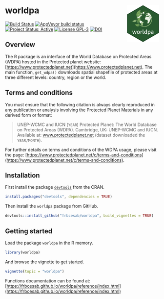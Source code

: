 worldpa <img src="inst/img/worldpa-sticker.png" height="120" align="right"/>
=========================================================

[![Build Status](https://travis-ci.org/FRBCesab/worldpa.svg?branch=master)](https://travis-ci.org/FRBCesab/worldpa)
[![AppVeyor build status](https://ci.appveyor.com/api/projects/status/github/FRBCesab/worldpa?branch=master&svg=true)](https://ci.appveyor.com/project/FRBCesab/worldpa) [![Project Status: Active](https://www.repostatus.org/badges/latest/active.svg)](https://www.repostatus.org/#active)
[![License GPL-3](https://img.shields.io/badge/licence-GPLv3-8f10cb.svg)](http://www.gnu.org/licenses/gpl.html)
[![DOI](https://zenodo.org/badge/221718108.svg)](https://zenodo.org/badge/latestdoi/221718108)


Overview
--------

The R package is an interface of the World Database on Protected Areas (WDPA) hosted in the Protected planet website: [https://www.protectedplanet.net](https://www.protectedplanet.net). The main function, `get_wdpa()` downloads spatial shapefile of protected areas at three different levels: country, region or the world.



Terms and conditions
--------

You must ensure that the following citation is always clearly reproduced in any publication or analysis involving the Protected Planet Materials in any derived form or format:

> UNEP-WCMC and IUCN (`YEAR`) Protected Planet: The World Database on Protected Areas (WDPA). Cambridge, UK: UNEP-WCMC and IUCN. Available at: www.protectedplanet.net (dataset downloaded the `YEAR/MONTH`).

For further details on terms and conditions of the WDPA usage, please visit the page: [https://www.protectedplanet.net/c/terms-and-conditions](https://www.protectedplanet.net/c/terms-and-conditions).



Installation
--------

First install the package [`devtools`](http://cran.r-project.org/web/packages/devtools/index.html) from the CRAN.

```r
install.packages("devtools", dependencies = TRUE)
```

Then install the `worldpa` package from GitHub.

```r
devtools::install_github("frbcesab/worldpa", build_vignettes = TRUE)
```



Getting started
--------

Load the package `worldpa` in the R memory.

```r
library(worldpa)
```

And browse the vignette to get started.

```r
vignette(topic = "worldpa")
```

Functions documentation can be found at: [https://frbcesab.github.io/worldpa/reference/index.html](https://frbcesab.github.io/worldpa/reference/index.html)
